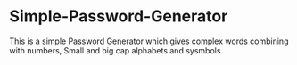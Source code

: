 # Simple-Password-Generator
This is a simple Password Generator which gives complex words combining with numbers, Small and big cap alphabets and sysmbols.
